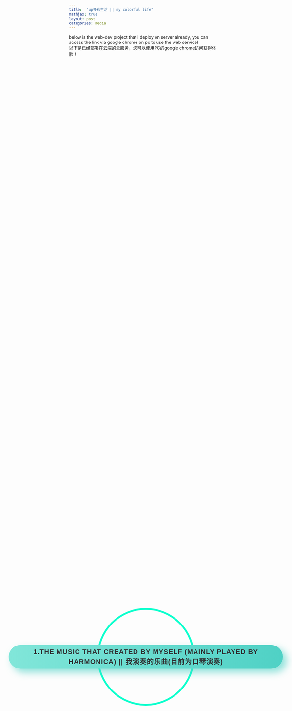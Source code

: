 ```yaml
---
title:  "up多彩生活 || my colorful life"
mathjax: true
layout: post
categories: media
---
```


<head>

<style>
  <!-- fany button -->
 html, body {
  height: 100%;
}

.wrap1 {
  height: 100%;
  display: flex;
  align-items: center;
  justify-content: center;
}

.button1 {
  min-width: 900px;
  min-height: 60px;
  font-family: 'Nunito', sans-serif;
  font-size: 22px;
  text-transform: uppercase;
  letter-spacing: 1.3px;
  font-weight: 700;
  color: #313133;
  background: #4FD1C5;
background: linear-gradient(90deg, rgba(129,230,217,1) 0%, rgba(79,209,197,1) 100%);
  border: none;
  border-radius: 1000px;
  box-shadow: 12px 12px 24px rgba(79,209,197,.64);
  transition: all 0.3s ease-in-out 0s;
  cursor: pointer;
  outline: none;
  position: relative;
  padding: 10px;
  }

button::before {
content: '';
  border-radius: 1000px;
  min-width: calc(900px + 12px);
  min-height: calc(60px + 12px);
  border: 6px solid #00FFCB;
  box-shadow: 0 0 60px rgba(0,255,203,.64);
  position: absolute;
  top: 50%;
  left: 50%;
  transform: translate(-50%, -50%);
  opacity: 0;
  transition: all .3s ease-in-out 0s;
}

.button1:hover, .button:focus {
  color: #313133;
  transform: translateY(-6px);
}

button:hover::before, button:focus::before {
  opacity: 1;
}

button::after {
  content: '';
  width: 30px; height: 30px;
  border-radius: 100%;
  border: 6px solid #00FFCB;
  position: absolute;
  z-index: -1;
  top: 50%;
  left: 50%;
  transform: translate(-50%, -50%);
  animation: ring 1.5s infinite;
}

button:hover::after, button:focus::after {
  animation: none;
  display: none;
}

@keyframes ring {
  0% {
    width: 300px;
    height: 300px;
    opacity: 1;
  }
  100% {
    width: 500px;
    height: 500px;
    opacity: 0;
  }
}
<!--   fancy button -->
</style>

</head>

below is the web-dev project that i deploy on server already, you can access the link via google chrome on pc to use the web service!
<br>
以下是已经部署在云端的云服务，您可以使用PC的google chrome访问获得体验！



<div class="wrap1">
  <button onclick="location.href='https://bkdzq.github.io/myOwnMusicPlayer/'" class="button1">1.the music that created by myself (mainly played by harmonica) || 我演奏的乐曲(目前为口琴演奏)</button>
 
</div>

<h1>  </h1>
<div class="wrap1">
 
  <button onclick="location.href='https://bkdzq.github.io/myGallery/'" class="button1">2. the painting that i have drawed || 我的画作</button>
</div>
<!-- 
<li  color = "red">1. the music that created by myself (mainly played by harmonica) || 我演奏的乐曲(目前为口琴演奏)</li>

<a href = "https://bkdzq.github.io/myOwnMusicPlayer/">https://bkdzq.github.io/myOwnMusicPlayer/</a>


<li  color = "red">2. the painting that i have drawed || 我的画作</li>

<a href = "https://bkdzq.github.io/myGallery/">https://bkdzq.github.io/myGallery/</a> -->
